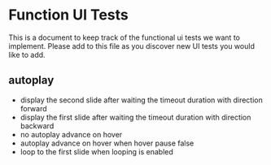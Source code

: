 # Function UI Tests

This is a document to keep track of the functional ui tests we want to implement. Please add to this file as you discover new UI tests you would like to add.

## autoplay

* display the second slide after waiting the timeout duration with direction forward
* display the first slide after waiting the timeout duration with direction backward
* no autoplay advance on hover
* autoplay advance on hover when hover pause false
* loop to the first slide when looping is enabled
